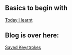 ## Basics to begin with

[Today I learnt](til/)

## Blog is over here:
[Saved Keystrokes](https://savekeystrokes.github.io)